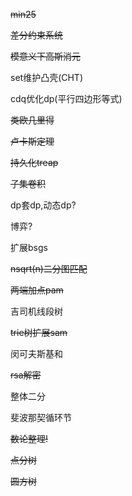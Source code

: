 ~~min25~~

~~差分约束系统~~

~~模意义下高斯消元~~

set维护凸壳(CHT)

cdq优化dp(平行四边形等式)

~~类欧几里得~~

~~卢卡斯定理~~

~~持久化treap~~

~~子集卷积~~

dp套dp,动态dp?

博弈?

扩展bsgs

~~nsqrt(n)二分图匹配~~

~~两端加点pam~~

吉司机线段树

~~trie树扩展sam~~

闵可夫斯基和

~~rsa解密~~

整体二分

斐波那契循环节

~~数论整理!~~

~~点分树~~

~~圆方树~~
